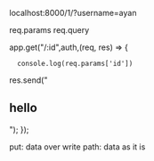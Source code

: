 localhost:8000/1/?username=ayan

req.params
req.query

app.get("/:id",auth,(req, res) => {

      console.log(req.params['id'])

res.send("<h2>hello</h2>");
});

put: data over write
path: data as it is